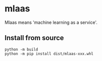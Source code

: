 # mlaas
Mlaas means 'machine learning as a service'.

## Install from source

```
python -m build
python -m pip install dist/mlaas-xxx.whl
```